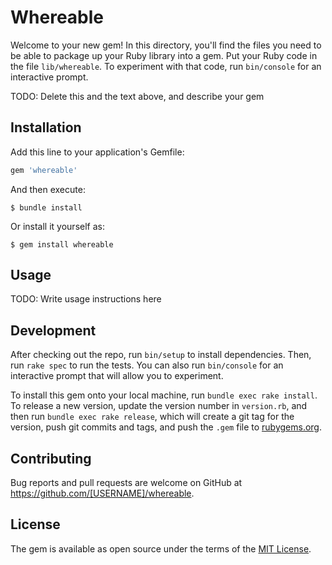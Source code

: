 # Whereable

Welcome to your new gem! In this directory, you'll find the files you need to be able to package up your Ruby library into a gem. Put your Ruby code in the file `lib/whereable`. To experiment with that code, run `bin/console` for an interactive prompt.

TODO: Delete this and the text above, and describe your gem

## Installation

Add this line to your application's Gemfile:

```ruby
gem 'whereable'
```

And then execute:

    $ bundle install

Or install it yourself as:

    $ gem install whereable

## Usage

TODO: Write usage instructions here

## Development

After checking out the repo, run `bin/setup` to install dependencies. Then, run `rake spec` to run the tests. You can also run `bin/console` for an interactive prompt that will allow you to experiment.

To install this gem onto your local machine, run `bundle exec rake install`. To release a new version, update the version number in `version.rb`, and then run `bundle exec rake release`, which will create a git tag for the version, push git commits and tags, and push the `.gem` file to [rubygems.org](https://rubygems.org).

## Contributing

Bug reports and pull requests are welcome on GitHub at https://github.com/[USERNAME]/whereable.


## License

The gem is available as open source under the terms of the [MIT License](https://opensource.org/licenses/MIT).
